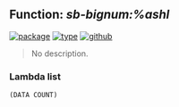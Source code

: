 ## Function: ***sb-bignum:%ashl***
[![package](https://img.shields.io/badge/Package-SB--BIGNUM-5f9ea0.svg?style=social&colorA=999999)](../) [![type](https://img.shields.io/badge/Type-Function-5f9ea0.svg?style=social&colorA=999999)](../#function) [![github](https://img.shields.io/badge/GitHub-View_the_source-5f9ea0.svg?style=social&colorA=999999&logo=github)](https://github.com/sbcl/sbcl/blob/master/src/code/bignum.lisp/) 

> No description.

### Lambda list
```
(DATA COUNT)
```
